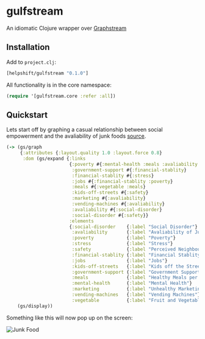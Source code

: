 # gulfstream

An idiomatic Clojure wrapper over [Graphstream](http://graphstream-project.org/)

## Installation

Add to `project.clj`:

```clojure
[helpshift/gulfstream "0.1.0"]
```

All functionality is in the core namespace:

```clojure
(require '[gulfstream.core :refer :all])
```

## Quickstart

Lets start off by graphing a casual relationship between social empowerment and the avaliability of junk foods [source](http://ih.constantcontact.com/fs076/1103736801437/img/25.png?a=1110052009119).

```clojure
(-> (gs/graph
     {:attributes {:layout.quality 1.0 :layout.force 0.8}
      :dom (gs/expand {:links
                       {:poverty #{:mental-health :meals :avaliability :vegetable :government-support :stress}
                        :government-support #{:financial-stablity}
                        :financial-stablity #{:stress}
                        :jobs #{:financial-stablity :poverty}
                        :meals #{:vegetable :meals}
                        :kids-off-streets #{:safety}
                        :marketing #{:avaliability}
                        :vending-machines #{:avaliability}
                        :avaliability #{:social-disorder}
                        :social-disorder #{:safety}}
                       :elements
                       {:social-disorder    {:label "Social Disorder"}
                        :avaliability       {:label "Avaliability of Junk Food"}
                        :poverty            {:label "Poverty"}
                        :stress             {:label "Stress"}
                        :safety             {:label "Perceived Neighbourhood Safety"}
                        :financial-stablity {:label "Financial Stablity"}
                        :jobs               {:label "Jobs"}
                        :kids-off-streets   {:label "Kids off the Streets"}
                        :government-support {:label "Government Support"}
                        :meals              {:label "Healthy Meals per Day"}
                        :mental-health      {:label "Mental Health"}
                        :marketing          {:label "Unhealthy Marketing"}
                        :vending-machines   {:label "Vending Machines"}
                        :vegetable          {:label "Fruit and Vegetable"}}})})
    (gs/display))
```

Something like this will now pop up on the screen:

![Junk Food](https://cloud.githubusercontent.com/assets/1455572/9034089/aab032a8-39ea-11e5-8b72-689fa7247be5.png)
